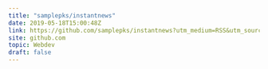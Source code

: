 ```yaml
---
title: "samplepks/instantnews"
date: 2019-05-18T15:00:48Z
link: https://github.com/samplepks/instantnews?utm_medium=RSS&utm_source=hune
site: github.com
topic: Webdev
draft: false
---
```

